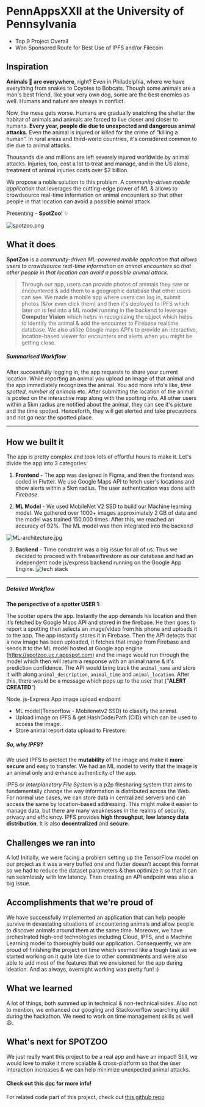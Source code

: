 # PennAppsXXII at the University of Pennsylvania
- Top 9 Project Overall
- Won Sponsored Route for Best Use of IPFS and/or Filecoin

## Inspiration
**Animals 🐻 are everywhere**, right? Even in Philadelphia, where we have everything from snakes to Coyotes to Bobcats. Though some animals are a man's best friend, like your very own dog, some are the best enemies as well. Humans and nature are always in conflict.

Now, the mess gets worse. Humans are gradually snatching the shelter the habitat of animals and animals are forced to live closer and closer to humans. **Every year, people die due to unexpected and dangerous animal attacks.** Even the animal is injured or killed for the crime of “killing a human”. In rural areas and third-world countries, it's considered common to die due to animal attacks.

Thousands die and millions are left severely injured worldwide by animal attacks. Injuries, too, cost a lot to treat and manage, and in the US alone, treatment of animal injuries costs over $2 billion.

We propose a noble solution to this problem. A *community-driven mobile application* that leverages the cutting-edge power of *ML* & allows to crowdsource real-time information on animal encounters so that other people in that location can avoid a possible animal attack.

Presenting - **SpotZoo**! ✨

![spotzoo.png](https://i.postimg.cc/1XBxLJwB/ggspot.png)

## What it does

**SpotZoo** is a *community-driven ML-powered mobile application that allows users to crowdsource real-time information on animal encounters so that other people in that location can avoid a possible animal attack.*

> Through our app, users can provide photos of animals they saw or encountered & add them to a geographic database that other users can see. We made a mobile app where users can log in, submit photos (&/or even click them) and then it's deployed to IPFS which later on is fed into a ML model running in the backend to leverage **Computer Vision** which helps in recognizing the object which helps to identify the animal & add the encounter to Firebase realtime database. We also utilize Google maps API's to provide an interactive, location-based viewer for encounters and alerts when you might be getting close.

##### Summarised Workflow
After successfully logging in, the app requests to share your current location. While reporting an animal you upload an image of that animal and the app immediately recognizes the animal. You add more info's like, *time spotted*, *number of animals* etc. After submitting the location of the animal is posted on the interactive map along with the spotting info. All other users within a 5km radius are notified about the animal, they can see it's picture and the time spotted. Henceforth, they will get alerted and take precautions and not go near the spotted place.

---

## How we built it
The app is pretty complex and took lots of effortful hours to make it. Let's divide the app into 3 categories:

1. **Frontend** - The app was designed in Figma, and then the frontend was coded in Flutter.  We use Google Maps API to fetch user's locations and show alerts within a 5km radius. The user authentication was done with *Firebase*.

2. **ML Model** - We used MobileNet V2 SSD to build our Machine learning model. We gathered over 1000+ images approximately 2 GB of data and the model was trained 150,000 times. After this, we reached an accuracy of 92%. The ML model was then integrated into the backend

![ML-architecture.jpg](https://i.postimg.cc/FzgcmQnc/ML-architecture.jpg)

3. **Backend** - Time constraint was a big issue for all of us. Thus we decided to proceed with firebase/firestore as our database and had an independent node js/express backend running on the Google App Engine. 
![tech stack](https://cdn.discordapp.com/attachments/886064343660249090/886576541163724820/SpotZoo_-_techStack.png)

---

##### Detailed Workflow

**The perspective of a spotter USER 1:**

The spotter opens the app. Instantly the app demands his location and then it’s fetched by Google Maps API and stored in the firebase. He then goes to report a spotting then selects an image/video from his phone and uploads it to the app. The app instantly stores it in Firebase. Then the API detects that a new image has been uploaded, it fetches that image from Firebase and sends it to the ML model hosted at Google app engine (https://spotzoo.uc.r.appspot.com) and the image would run through the model which then will return a response with an animal name & it's prediction confidence. The API would bring back the `animal_name` and store it with along `animal_description`, `animal_time` and `animal_location`. After this, there would be a message which pops up to the user that (“**ALERT CREATED**”)

Node. js-Express App image upload endpoint 

- ML model(Tensorflow - Mobilenetv2 SSD) to classify the animal.
- Upload image on IPFS  & get HashCode/Path (CID) which can be used to access the image.
- Store animal report data upload to Firestore.

##### So, why IPFS?
We used IPFS to protect the **mutability** of the image and make it **more secure** and easy to transfer. We had an ML model to verify that the image is an animal only and enhance authenticity of the app.

IPFS or *Interplanetary File System* is a p2p filesharing system that aims to fundamentally change the way information is distributed across the Web. For normal use cases, we can store data in centralized servers and can access the same by location-based addressing. This might make it easier to manage data, but there are many weaknesses in the realms of security, privacy and efficiency. IPFS provides **high throughput**, **low latency data distribution**. It is also **decentralized** and **secure**.


## Challenges we ran into
A lot! Initially, we were facing a problem setting up the TensorFlow model on our project as it was a very buffed one and flutter doesn't accept this format so we had to reduce the dataset parameters & then optimize it so that it can run seamlessly with low latency. Then creating an API endpoint was also a big issue.  

## Accomplishments that we're proud of
We have successfully implemented an application that can help people survive in devastating situations of encountering animals and allow people to discover animals around them at the same time. Moreover, we have orchestrated high-end technologies including Cloud, IPFS, and a Machine Learning model to thoroughly build our application. Consequently, we are proud of finishing the project on time which seemed like a tough task as we started working on it quite late due to other commitments and were also able to add most of the features that we envisioned for the app during ideation. And as always, overnight working was pretty fun! :)

## What we learned
A lot of things, both summed up in technical & non-technical sides. Also not to mention, we enhanced our googling and Stackoverflow searching skill during the hackathon. We need to work on time management skills as well😆.

## What's next for SPOTZOO
We just really want this project to be a real app and have an impact! Still, we would love to make it more scalable & cross-platform so that the user interaction increases & we can help minimize unexpected animal attacks.

#### Check out this [doc](https://docs.google.com/document/d/1fc9_9zpepgL_NWGGUn5luJ0TSj33h51x6V4yGZpDbqQ/edit#) for more info!
For related code part of this project, check out [this github repo](https://github.com/sjunhong/PennAppsXXII-SpotZoo/tree/main/app)
